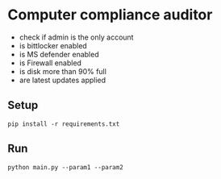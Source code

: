 
# Computer compliance auditor
- check if admin is the only account
- is bittlocker enabled
- is MS defender enabled
- is Firewall enabled
- is disk more than 90% full
- are latest updates applied

## Setup
```
pip install -r requirements.txt
```
## Run
```
python main.py --param1 --param2
```

